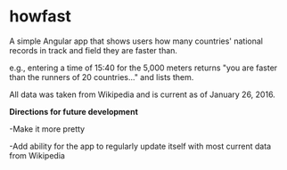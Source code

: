 # howfast

A simple Angular app that shows users how many countries' national records in track and field they are faster than.

e.g., entering a time of 15:40 for the 5,000 meters returns "you are faster than the runners of 20 countries..." and lists them.

All data was taken from Wikipedia and is current as of January 26, 2016.

<b>Directions for future development</b>

-Make it more pretty

-Add ability for the app to regularly update itself with most current data from Wikipedia
